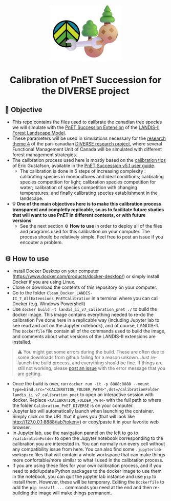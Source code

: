 <p align="center"><img src="./DIVERSE_PnET_Calibration_Logo.png" width="220"></p>

<h1 align="center">Calibration of PnET Succession for the <a src="https://diverseproject.uqo.ca">DIVERSE project</a></h1>

## 🎯 Objective

- This repo contains the files used to calibrate the canadian tree species we will simulate with the [PnET Succession Extension](https://github.com/LANDIS-II-Foundation/Extension-PnET-Succession) of the [LANDIS-II Forest Landscape Model](https://www.landis-ii.org/).
- These parameters will be used in simulations necessary for the [research theme 4](https://diverseproject.uqo.ca/theme-4-evaluation-various-forest-management-approaches/) of the pan-canadian [DIVERSE research project](https://diverseproject.uqo.ca), where several Functional Management Unit of Canada will be simulated with different forest management strategies.
- The calibration process used here is mostly based on the [calibration tips](https://research.fs.usda.gov/about/people/gustafson) of Eric Gustafson, available in the [PnET Succession v5.1 user guide](https://github.com/LANDIS-II-Foundation/Extension-PnET-Succession/blob/master/deploy/docs/LANDIS-II%20PnET-Succession%20v5.1%20User%20Guide.pdf).
    - The calibration is done in 5 steps of increasing complexity : calibrating species in monocultures and ideal conditions; calibrating species competition for light; calibration species competition for water; calibration of species competition with changing temperatures; and finally calibrating species establishment in the landscape.
- **💡 One of the main objectives here is to make this calibration process transparent and completly replicable, so as to facilitate future studies that will want to use PnET in different contexts, or with future versions**.
    - See the next section ⚙ **How to use** in order to deploy all of the files and programs used for this calibration on your computer. The process should be relatively simple. Feel free to post an issue if you encouter a problem.

## ⚙ How to use

- Install Docker Desktop on your computer (https://www.docker.com/products/docker-desktop/) or simply install Docker if you are using Linux.
- Clone or download the contents of this repository on your computer.
- Go to the folder `Clean_Docker_LANDIS-II_7_AllExtensions_PnETCalibration` in a terminal where you can call Docker (e.g. Windows Powershell)
- Use `docker build -t landis_ii_v7_calibration_pnet ./` to build the docker image. This image contains everything needed to re-do the calibration I've done here in a replicable way (including Jupyter lab to see read and act on the Jupyter notebook), and of course, LANDIS-II. The `Dockerfile` file contain all of the commands used to build the image, and comments about what versions of the LANDIS-II extensions are installed.
> ⚠️ You might get some errors during the build. These are often due to some downloads from github failing for a reason unkown. Just re-launch the build process, and everything should be fine. If things are still not working, please [post an issue](https://github.com/Klemet/Calibration_PnET_DIVERSE/issues) with the error message that you are getting.
- Once the build is over, run `docker run -it -p 8888:8888 --mount type=bind,src="<CALIBRATION_FOLDER_PATH>",dst=/calibrationFolder landis_ii_v7_calibration_pnet` to open an interactive session with docker. Replace `<CALIBRATION_FOLDER_PATH>` with the full path to where the folder `Calibration_PnET_DIVERSE` is on your computer.
- Jupyter lab will automatically launch when launching the container. Simply click on the URL that it gives you (that will look like http://127.0.0.1:8888/lab?token=<LONG TOKEN>) or copy/paste it in your favorite web browser.
- In Jupyter lab, use the navigation pannel on the left to go to `/calibrationFolder` to open the Jupyter notebook corresponding to the calibration you are interested in. You can normally run every cell without any compatibility issue from here. You can also find some `.jupyterlab-workspace` files that will contain a whole workspace that can make things more confortable/more similar to what I used in the calibration process. 
- If you are using these files for your own calibration process, and if you need to add/update Python packages to the docker image to use them in the notebook, you can quit the jupyter lab instance and use `pip` to install them. However, these will be temporary. Editing the `Dockerfile` to add the `pip install ...` commands you need at the end and then re-building the image will make things permanent.


